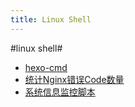 ```yaml
---
title: Linux Shell
---
```


#linux shell#

- [hexo-cmd](/linux_shell/hexmo-cmd.html)
- [统计Nginx错误Code数量](/linux_shell/nginx-error.html)
- [系统信息监控脚本](linux_shell/system-monitor.html)